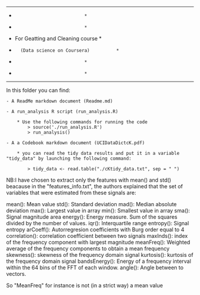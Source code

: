 *****************************************************************
*								*
*								*
*	For Geatting and Cleaning course			*
*		(Data science on Coursera)			*
*								*
*								*
*****************************************************************


In this folder you can find:

	- A ReadMe markdown document (Readme.md)

	- A run_analysis R script (run_analysis.R)

		* Use the following commands for running the code
			> source('./run_analysis.R')
			> run_analysis()

	- A a Codebook markdown document (UCIDataDictcK.pdf)

		* you can read the tidy data results and put it in a variable "tidy_data" by launching the following command:

			> tidy_data <- read.table("./cKtidy_data.txt", sep = " ")






NB:I have chosen to extract only the features with mean() and std() beacause in the "features_info.txt", the authors
explained that the set of variables that were estimated from these signals are: 

mean(): Mean value
std(): Standard deviation
mad(): Median absolute deviation 
max(): Largest value in array
min(): Smallest value in array
sma(): Signal magnitude area
energy(): Energy measure. Sum of the squares divided by the number of values. 
iqr(): Interquartile range 
entropy(): Signal entropy
arCoeff(): Autorregresion coefficients with Burg order equal to 4
correlation(): correlation coefficient between two signals
maxInds(): index of the frequency component with largest magnitude
meanFreq(): Weighted average of the frequency components to obtain a mean frequency
skewness(): skewness of the frequency domain signal 
kurtosis(): kurtosis of the frequency domain signal 
bandsEnergy(): Energy of a frequency interval within the 64 bins of the FFT of each window.
angle(): Angle between to vectors.

So "MeanFreq" for instance is not (in a strict way) a mean value
